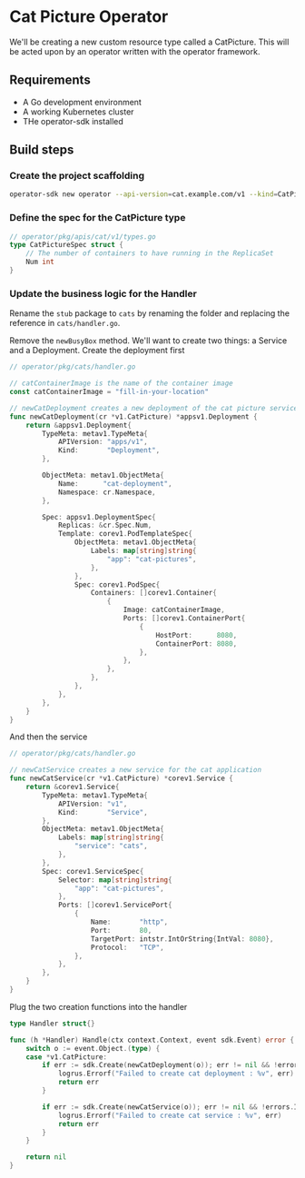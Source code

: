 # Cat Picture Operator
We'll be creating a new custom resource type called a CatPicture. This will be acted upon by an operator written with the operator framework.

## Requirements

* A Go development environment
* A working Kubernetes cluster
* THe operator-sdk installed


## Build steps

### Create the project scaffolding

```bash
operator-sdk new operator --api-version=cat.example.com/v1 --kind=CatPicture --skip-git-init
```

### Define the spec for the CatPicture type

```go
// operator/pkg/apis/cat/v1/types.go
type CatPictureSpec struct {
	// The number of containers to have running in the ReplicaSet
	Num int
}
```

### Update the business logic for the Handler

Rename the `stub` package to `cats` by renaming the folder and replacing the reference in `cats/handler.go`.

Remove the `newBusyBox` method. We'll want to create two things: a Service and a Deployment. Create the deployment first

```go
// operator/pkg/cats/handler.go

// catContainerImage is the name of the container image
const catContainerImage = "fill-in-your-location"

// newCatDeployment creates a new deployment of the cat picture service
func newCatDeployment(cr *v1.CatPicture) *appsv1.Deployment {
	return &appsv1.Deployment{
		TypeMeta: metav1.TypeMeta{
			APIVersion: "apps/v1",
			Kind:       "Deployment",
		},

		ObjectMeta: metav1.ObjectMeta{
			Name:      "cat-deployment",
			Namespace: cr.Namespace,
		},

		Spec: appsv1.DeploymentSpec{
			Replicas: &cr.Spec.Num,
			Template: corev1.PodTemplateSpec{
				ObjectMeta: metav1.ObjectMeta{
					Labels: map[string]string{
						"app": "cat-pictures",
					},
				},
				Spec: corev1.PodSpec{
					Containers: []corev1.Container{
						{
							Image: catContainerImage,
							Ports: []corev1.ContainerPort{
								{
									HostPort:      8080,
									ContainerPort: 8080,
								},
							},
						},
					},
				},
			},
		},
	}
}
```

And then the service

```go
// operator/pkg/cats/handler.go

// newCatService creates a new service for the cat application
func newCatService(cr *v1.CatPicture) *corev1.Service {
	return &corev1.Service{
		TypeMeta: metav1.TypeMeta{
			APIVersion: "v1",
			Kind:       "Service",
		},
		ObjectMeta: metav1.ObjectMeta{
			Labels: map[string]string{
				"service": "cats",
			},
		},
		Spec: corev1.ServiceSpec{
			Selector: map[string]string{
				"app": "cat-pictures",
			},
			Ports: []corev1.ServicePort{
				{
					Name:       "http",
					Port:       80,
					TargetPort: intstr.IntOrString{IntVal: 8080},
					Protocol:   "TCP",
				},
			},
		},
	}
}
```

Plug the two creation functions into the handler

```go
type Handler struct{}

func (h *Handler) Handle(ctx context.Context, event sdk.Event) error {
	switch o := event.Object.(type) {
	case *v1.CatPicture:
		if err := sdk.Create(newCatDeployment(o)); err != nil && !errors.IsAlreadyExists(err) {
			logrus.Errorf("Failed to create cat deployment : %v", err)
			return err
		}

		if err := sdk.Create(newCatService(o)); err != nil && !errors.IsAlreadyExists(err) {
			logrus.Errorf("Failed to create cat service : %v", err)
			return err
		}
	}

	return nil
}
```